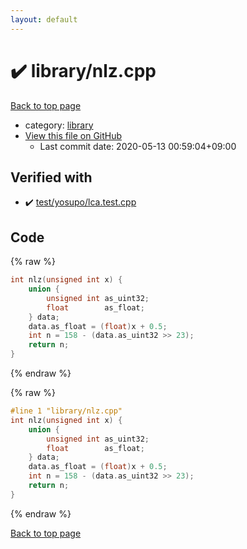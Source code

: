 ```yaml
---
layout: default
---
```


<!-- mathjax config similar to math.stackexchange -->
<script type="text/javascript" async
  src="https://cdnjs.cloudflare.com/ajax/libs/mathjax/2.7.5/MathJax.js?config=TeX-MML-AM_CHTML">
</script>
<script type="text/x-mathjax-config">
  MathJax.Hub.Config({
    TeX: { equationNumbers: { autoNumber: "AMS" }},
    tex2jax: {
      inlineMath: [ ['$','$'] ],
      processEscapes: true
    },
    "HTML-CSS": { matchFontHeight: false },
    displayAlign: "left",
    displayIndent: "2em"
  });
</script>

<script type="text/javascript" src="https://cdnjs.cloudflare.com/ajax/libs/jquery/3.4.1/jquery.min.js"></script>
<script src="https://cdn.jsdelivr.net/npm/jquery-balloon-js@1.1.2/jquery.balloon.min.js" integrity="sha256-ZEYs9VrgAeNuPvs15E39OsyOJaIkXEEt10fzxJ20+2I=" crossorigin="anonymous"></script>
<script type="text/javascript" src="../../assets/js/copy-button.js"></script>
<link rel="stylesheet" href="../../assets/css/copy-button.css" />


# :heavy_check_mark: library/nlz.cpp

<a href="../../index.html">Back to top page</a>

* category: <a href="../../index.html#d521f765a49c72507257a2620612ee96">library</a>
* <a href="{{ site.github.repository_url }}/blob/master/library/nlz.cpp">View this file on GitHub</a>
    - Last commit date: 2020-05-13 00:59:04+09:00




## Verified with

* :heavy_check_mark: <a href="../../verify/test/yosupo/lca.test.cpp.html">test/yosupo/lca.test.cpp</a>


## Code

<a id="unbundled"></a>
{% raw %}
```cpp
int nlz(unsigned int x) {
	union {
		unsigned int as_uint32;
		float        as_float;
	} data;
	data.as_float = (float)x + 0.5;
	int n = 158 - (data.as_uint32 >> 23);
	return n;
}

```
{% endraw %}

<a id="bundled"></a>
{% raw %}
```cpp
#line 1 "library/nlz.cpp"
int nlz(unsigned int x) {
	union {
		unsigned int as_uint32;
		float        as_float;
	} data;
	data.as_float = (float)x + 0.5;
	int n = 158 - (data.as_uint32 >> 23);
	return n;
}

```
{% endraw %}

<a href="../../index.html">Back to top page</a>

